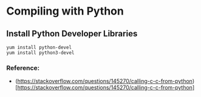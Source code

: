 Compiling with Python
=====================

## Install Python Developer Libraries
```
yum install python-devel
yum install python3-devel
```


### Reference:

* (https://stackoverflow.com/questions/145270/calling-c-c-from-python)[https://stackoverflow.com/questions/145270/calling-c-c-from-python]
